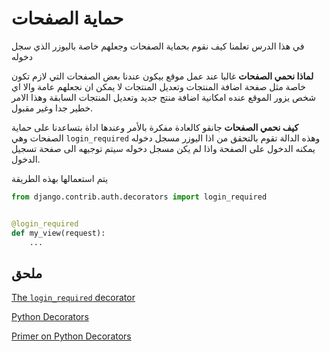 # حماية الصفحات

في هذا الدرس تعلمنا كيف نقوم بحماية الصفحات وجعلهم خاصة باليوزر الذي سجل دخوله

**لماذا نحمي الصفحات**
غالبا عند عمل موقع بيكون عندنا بعض الصفحات التي لازم تكون خاصة مثل صفحة اضافة المنتجات وتعديل المنتجات لا يمكن ان نجعلهم عامة والا اي  شخص يزور الموقع عنده امكانية اضافة منتج جديد وتعديل المنتجات السابقة وهذا الامر خطير جدا وغير مقبول.

**كيف نحمي الصفحات**
جانقو كالعادة مفكرة بالأمر وعندها اداة بتساعدنا على حماية الصفحات وهي `login_required` وهذه الدالة تقوم بالتحقق من اذا اليوزر مسجل دخوله يمكنه الدخول على الصفحة واذا لم يكن مسجل دخوله سيتم توجيهه الى صفحة تسجيل الدخول.

يتم استعمالها بهذه الطريقة 

```python
from django.contrib.auth.decorators import login_required


@login_required
def my_view(request):
    ...
```

## ملحق

[The `login_required` decorator](https://docs.djangoproject.com/en/3.0/topics/auth/default/#the-login-required-decorator)

[Python Decorators](https://www.programiz.com/python-programming/decorator)

[Primer on Python Decorators](https://realpython.com/primer-on-python-decorators/)